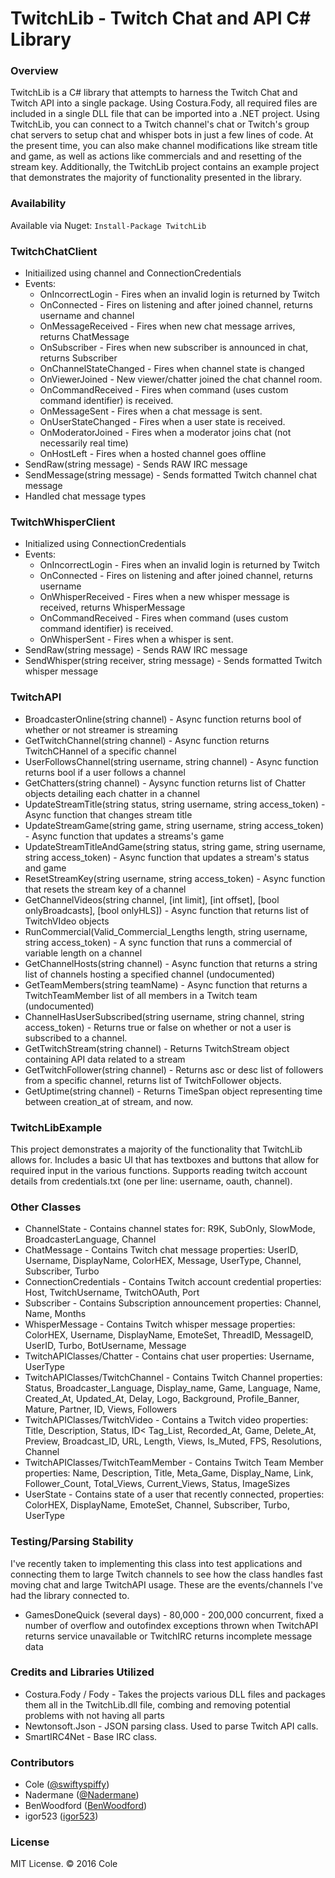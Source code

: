 # TwitchLib - Twitch Chat and API C# Library
### Overview
TwitchLib is a C# library that attempts to harness the Twitch Chat and Twitch API into a single package. Using Costura.Fody, all required files are included in a single DLL file that can be imported into a .NET project.  Using TwitchLib, you can connect to a Twitch channel's chat or Twitch's group chat servers to setup chat and whisper bots in just a few lines of code. At the present time, you can also make channel modifications like stream title and game, as well as actions like commercials and and resetting of the stream key. Additionally, the TwitchLib project contains an example project that demonstrates the majority of functionality presented in the library.

### Availability
Available via Nuget: `Install-Package TwitchLib`

### TwitchChatClient
- Initiailized using channel and ConnectionCredentials
- Events:
  * OnIncorrectLogin - Fires when an invalid login is returned by Twitch
  * OnConnected - Fires on listening and after joined channel, returns username and channel
  * OnMessageReceived - Fires when new chat message arrives, returns ChatMessage
  * OnSubscriber - Fires when new subscriber is announced in chat, returns Subscriber
  * OnChannelStateChanged - Fires when channel state is changed
  * OnViewerJoined - New viewer/chatter joined the chat channel room.
  * OnCommandReceived - Fires when command (uses custom command identifier) is received.
  * OnMessageSent - Fires when a chat message is sent.
  * OnUserStateChanged - Fires when a user state is received.
  * OnModeratorJoined - Fires when a moderator joins chat (not necessarily real time)
  * OnHostLeft - Fires when a hosted channel goes offline
- SendRaw(string message) - Sends RAW IRC message
- SendMessage(string message) - Sends formatted Twitch channel chat message
- Handled chat message types

### TwitchWhisperClient
- Initialized using ConnectionCredentials
- Events:
  * OnIncorrectLogin - Fires when an invalid login is returned by Twitch
  * OnConnected - Fires on listening and after joined channel, returns username
  * OnWhisperReceived - Fires when a new whisper message is received, returns WhisperMessage
  * OnCommandReceived - Fires when command (uses custom command identifier) is received.
  * OnWhisperSent - Fires when a whisper is sent.
- SendRaw(string message) - Sends RAW IRC message
- SendWhisper(string receiver, string message) - Sends formatted Twitch whisper message

### TwitchAPI
- BroadcasterOnline(string channel) - Async function returns bool of whether or not streamer is streaming
- GetTwitchChannel(string channel) - Async function returns TwitchCHannel of a specific channel
- UserFollowsChannel(string username, string channel) - Async function returns bool if a user follows a channel
- GetChatters(string channel) - Aysync function returns list of Chatter objects detailing each chatter in a channel
- UpdateStreamTitle(string status, string username, string access_token) - Async function that changes stream title
- UpdateStreamGame(string game, string username, string access_token) - Async function that updates a streams's game
- UpdateStreamTitleAndGame(string status, string game, string username, string access_token) - Async function that updates a stream's status and game
- ResetStreamKey(string username, string access_token) - Async function that resets the stream key of a channel
- GetChannelVideos(string channel, [int limit], [int offset], [bool onlyBroadcasts], [bool onlyHLS]) - Async function that returns list of TwitchVIdeo objects
- RunCommercial(Valid_Commercial_Lengths length, string username, string access_token) - A sync function that runs a commercial of variable length on a channel
- GetChannelHosts(string channel) - Async function that returns a string list of channels hosting a specified channel (undocumented)
- GetTeamMembers(string teamName) - Async function that returns a TwitchTeamMember list of all members in a Twitch team (undocumented)
- ChannelHasUserSubscribed(string username, string channel, string access_token) - Returns true or false on whether or not a user is subscribed to a channel.
- GetTwitchStream(string channel) - Returns TwitchStream object containing API data related to a stream
- GetTwitchFollower(string channel) - Returns asc or desc list of followers from a specific channel, returns list of TwitchFollower objects.
- GetUptime(string channel) - Returns TimeSpan object representing time between creation_at of stream, and now.

### TwitchLibExample
This project demonstrates a majority of the functionality that TwitchLib allows for.  Includes a basic UI that has textboxes and buttons that allow for required input in the various functions. Supports reading twitch account details from credentials.txt (one per line: username, oauth, channel).

### Other Classes
- ChannelState - Contains channel states for: R9K, SubOnly, SlowMode, BroadcasterLanguage, Channel
- ChatMessage - Contains Twitch chat message properties: UserID, Username, DisplayName, ColorHEX, Message, UserType, Channel, Subscriber, Turbo
- ConnectionCredentials - Contains Twitch account credential properties: Host, TwitchUsername, TwitchOAuth, Port
- Subscriber - Contains Subscription announcement properties: Channel, Name, Months
- WhisperMessage - Contains Twitch whisper message properties: ColorHEX, Username, DisplayName, EmoteSet, ThreadID, MessageID, UserID, Turbo, BotUsername, Message
- TwitchAPIClasses/Chatter - Contains chat user properties: Username, UserType
- TwitchAPIClasses/TwitchChannel - Contains Twitch Channel properties: Status, Broadcaster_Language, Display_name, Game, Language, Name, Created_At, Updated_At, Delay, Logo, Background, Profile_Banner, Mature, Partner, ID, Views, Followers
- TwitchAPIClasses/TwitchVideo - Contains a Twitch video properties: Title, Description, Status, ID< Tag_List, Recorded_At, Game, Delete_At, Preview, Broadcast_ID, URL, Length, Views, Is_Muted, FPS, Resolutions, Channel
- TwitchAPIClasses/TwitchTeamMember - Contains Twitch Team Member properties: Name, Description, Title, Meta_Game, Display_Name, Link, Follower_Count, Total_Views, Current_Views,
Status, ImageSizes
- UserState - Contains state of a user that recently connected, properties: ColorHEX, DisplayName, EmoteSet, Channel, Subscriber, Turbo, UserType

### Testing/Parsing Stability
I've recently taken to implementing this class into test applications and connecting them to large Twitch channels to see how the class handles fast moving chat and large TwitchAPI usage.  These are the events/channels I've had the library connected to.
- GamesDoneQuick (several days) - 80,000 - 200,000 concurrent, fixed a number of overflow and outofindex exceptions thrown when TwitchAPI returns service unavailable or TwitchIRC returns incomplete message data

### Credits and Libraries Utilized
- Costura.Fody / Fody - Takes the projects various DLL files and packages them all in the TwitchLib.dll file, combing and removing potential problems with not having all parts
- Newtonsoft.Json - JSON parsing class.  Used to parse Twitch API calls.
- SmartIRC4Net - Base IRC class.

### Contributors
 * Cole ([@swiftyspiffy](http://twitter.com/swiftyspiffy))
 * Nadermane ([@Nadermane](http://twitter.com/nadermane))
 * BenWoodford ([BenWoodford](https://github.com/BenWoodford))
 * igor523 ([igor523](https://github.com/igor523))
 
### License
MIT License. &copy; 2016 Cole
